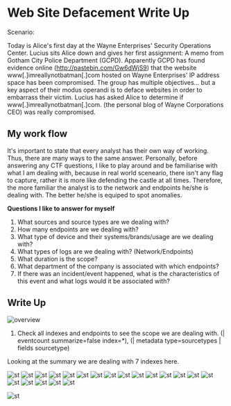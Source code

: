# Web Site Defacement Write Up

Scenario: 

Today is Alice's first day at the Wayne Enterprises' Security Operations Center. Lucius sits Alice down and gives her first assignment: 
A memo from Gotham City Police Department (GCPD). Apparently GCPD has found evidence online (http://pastebin.com/Gw6dWjS9) that the website
www[.]imreallynotbatman[.]com hosted on Wayne Enterprises' IP address space has been compromised. The group has multiple objectives... 
but a key aspect of their modus operandi is to deface websites in order to embarrass their victim. Lucius has asked Alice to determine if www[.]imreallynotbatman[.]com. 
(the personal blog of Wayne Corporations CEO) was really compromised.

## My work flow

It's important to state that every analyst has their own way of working. Thus, there are many ways to the same answer. 
Personally, before answering any CTF questions, I like to play around and be familiarise with what I am dealing with, because
in real world sceneario, there isn't any flag to capture, rather it is more like defending the castle at all times. Therefore,
the more familiar the analyst is to the network and endpoints he/she is dealing with. The better he/she is equiped to spot 
anomalies. 

**Questions I like to answer for myself**
1. What sources and source types are we dealing with?
2. How many endpoints are we dealing with?
3. What type of device and their systems/brands/usage are we dealing with?
4. What types of logs are we dealing with? (Network/Endpoints)
5. What duration is the scope?
6. What department of the company is associated with which endpoints?
7. If there was an incident/event happened, what is the characteristics of this event and what logs would it be associated with?


## Write Up

![overview](images/01_IndexSummary.png)

1. Check all indexes and endpoints to see the scope we are dealing with. (| eventcount summarize=false index=*), (| metadata type=sourcetypes | fields sourcetype)

Looking at the summary we are dealing with 7 indexes here. 

![st](images/02_sourcetype.png)
![st](images/03_useragent.png)
![st](images/04_srcIP.png)
![st](images/05_2attackIP.png)
![st](images/06_victimIP.png)
![st](images/07_AlertCat.png)
![st](images/08_AlertSig.png)
![st](images/09_VictimIP.png)
![st](images/10_httpRefer.png)
![st](images/11_Request.png)
![st](images/12_URL.png)
![st](images/13_AttackerIP.png)
![st](images/14_formData.png)
![st](images/15_maliciousexe.png)
![st](images/16_MaliciousHash.png)
![st](images/17_MaliciousHash.png)
![st](images/18_DomainEmail.png)
![st](images/19_Password.png)
![st](images/20_correctpassword.png)
![st](images/21_Gettingmeanpwlen.png)

![st](images/23_vbsLeng.png)
